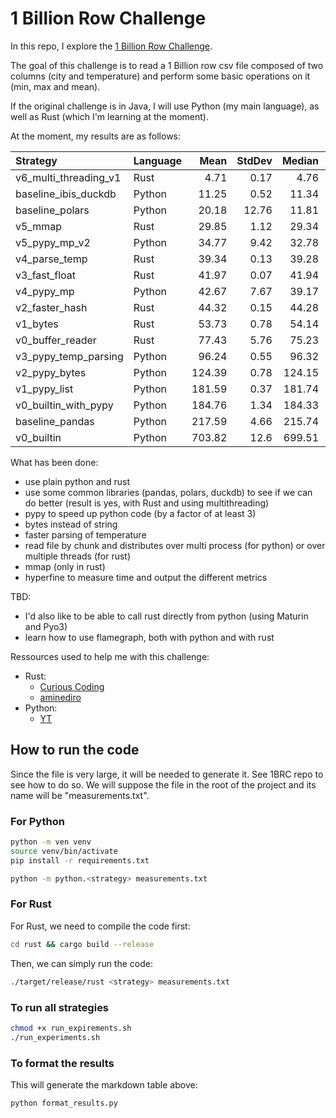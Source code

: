 # 1 Billion Row Challenge

In this repo, I explore the [1 Billion Row Challenge](https://github.com/gunnarmorling/1brc).

The goal of this challenge is to read a 1 Billion row csv file composed of two columns (city and temperature) and perform some basic operations on it (min, max and mean).

If the original challenge is in Java, I will use Python (my main language), as well as Rust (which I'm learning at the moment).

At the moment, my results are as follows:

| Strategy              | Language |   Mean | StdDev | Median |    Min |    Max |
| :-------------------- | :------- | -----: | -----: | -----: | -----: | -----: |
| v6_multi_threading_v1 | Rust     |   4.71 |   0.17 |   4.76 |   4.46 |   4.88 |
| baseline_ibis_duckdb  | Python   |  11.25 |   0.52 |  11.34 |  10.71 |  11.82 |
| baseline_polars       | Python   |  20.18 |  12.76 |  11.81 |  11.63 |  40.37 |
| v5_mmap               | Rust     |  29.85 |   1.12 |  29.34 |  29.27 |  31.84 |
| v5_pypy_mp_v2         | Python   |  34.77 |   9.42 |  32.78 |  24.41 |  46.29 |
| v4_parse_temp         | Rust     |  39.34 |   0.13 |  39.28 |  39.24 |  39.56 |
| v3_fast_float         | Rust     |  41.97 |   0.07 |  41.94 |  41.92 |  42.08 |
| v4_pypy_mp            | Python   |  42.67 |   7.67 |  39.17 |  34.52 |  54.08 |
| v2_faster_hash        | Rust     |  44.32 |   0.15 |  44.28 |  44.19 |   44.5 |
| v1_bytes              | Rust     |  53.73 |   0.78 |  54.14 |   52.4 |   54.3 |
| v0_buffer_reader      | Rust     |  77.43 |   5.76 |  75.23 |  74.19 |  87.68 |
| v3_pypy_temp_parsing  | Python   |  96.24 |   0.55 |  96.32 |  95.52 |  96.81 |
| v2_pypy_bytes         | Python   | 124.39 |   0.78 | 124.15 |  123.7 | 125.73 |
| v1_pypy_list          | Python   | 181.59 |   0.37 | 181.74 | 181.09 |    182 |
| v0_builtin_with_pypy  | Python   | 184.76 |   1.34 | 184.33 | 182.98 | 186.19 |
| baseline_pandas       | Python   | 217.59 |   4.66 | 215.74 | 214.61 | 225.84 |
| v0_builtin            | Python   | 703.82 |   12.6 | 699.51 | 695.57 | 725.97 |

What has been done:

- use plain python and rust
- use some common libraries (pandas, polars, duckdb) to see if we can do better (result is yes, with Rust and using multithreading)
- pypy to speed up python code (by a factor of at least 3)
- bytes instead of string
- faster parsing of temperature
- read file by chunk and distributes over multi process (for python) or over multiple threads (for rust)
- mmap (only in rust)
- hyperfine to measure time and output the different metrics

TBD:

- I'd also like to be able to call rust directly from python (using Maturin and Pyo3)
- learn how to use flamegraph, both with python and with rust

Ressources used to help me with this challenge:

- Rust:
  - [Curious Coding](https://curiouscoding.nl/posts/1brc/)
  - [aminediro](https://aminediro.com/)
- Python:
  - [YT](https://www.youtube.com/watch?v=utTaPW32gKY)

## How to run the code

Since the file is very large, it will be needed to generate it. See 1BRC repo to see how to do so. We will suppose the file in the root of the project and its name will be "measurements.txt".

### For Python

```bash
python -m ven venv
source venv/bin/activate
pip install -r requirements.txt

python -m python.<strategy> measurements.txt
```

### For Rust

For Rust, we need to compile the code first:

```bash
cd rust && cargo build --release
```

Then, we can simply run the code:

```bash
./target/release/rust <strategy> measurements.txt
```

### To run all strategies

```bash
chmod +x run_expirements.sh
./run_experiments.sh
```

### To format the results

This will generate the markdown table above:

```bash
python format_results.py
```
